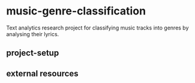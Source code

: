# music-genre-classification
Text analytics research project for classifying music tracks into genres by analysing their lyrics.

## project-setup

## external resources


